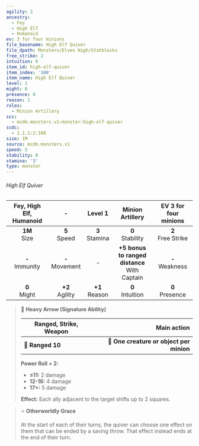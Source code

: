 ```yaml
---
agility: 2
ancestry:
  - Fey
  - High Elf
  - Humanoid
ev: 3 for four minions
file_basename: High Elf Quiver
file_dpath: Monsters/Elves High/Statblocks
free_strike: 2
intuition: 0
item_id: high-elf-quiver
item_index: '108'
item_name: High Elf Quiver
level: 1
might: 0
presence: 0
reason: 1
roles:
  - Minion Artillery
scc:
  - mcdm.monsters.v1:monster:high-elf-quiver
scdc:
  - 1.1.1:2:108
size: 1M
source: mcdm.monsters.v1
speed: 5
stability: 0
stamina: '3'
type: monster
---
```


###### High Elf Quiver

| Fey, High Elf, Humanoid |          -          |      Level 1       |                 Minion Artillery                  | EV 3 for four minions  |
| :---------------------: | :-----------------: | :----------------: | :-----------------------------------------------: | :--------------------: |
|    **1M**<br/> Size     |  **5**<br/> Speed   | **3**<br/> Stamina |               **0**<br/> Stability                | **2**<br/> Free Strike |
|   **-**<br/> Immunity   | **-**<br/> Movement |         -          | **+5 bonus to ranged distance**<br/> With Captain |  **-**<br/> Weakness   |
|    **0**<br/> Might     | **+2**<br/> Agility | **+1**<br/> Reason |               **0**<br/> Intuition                |  **0**<br/> Presence   |

<!-- -->
> 🏹 **Heavy Arrow (Signature Ability)**
>
> | **Ranged, Strike, Weapon** |                          **Main action** |
> | -------------------------- | ---------------------------------------: |
> | **📏 Ranged 10**           | **🎯 One creature or object per minion** |
>
> **Power Roll + 2:**
>
> - **≤11:** 2 damage
> - **12-16:** 4 damage
> - **17+:** 5 damage
>
> **Effect:** Each ally adjacent to the target shifts up to 2 squares.

<!-- -->
> ⭐️ **Otherworldly Grace**
>
> At the start of each of their turns, the quiver can choose one effect on them that can be ended by a saving throw. That effect instead ends at the end of their turn.
